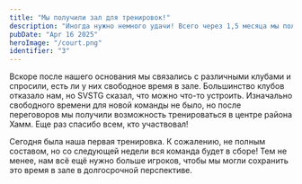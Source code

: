 ```yaml
---
title: "Мы получили зал для тренировок!"
description: "Иногда нужно немного удачи! Всего через 1,5 месяца мы получили время в зале."
pubDate: "Apr 16 2025"
heroImage: "/court.png"
identifier: "3"
---
```


Вскоре после нашего основания мы связались с различными 
клубами и спросили, есть ли у них свободное время в зале. 
Большинство клубов отказало нам, но SVSTG сказал, что 
можно что-то устроить. Изначально свободного времени для 
новой команды не было, но после переговоров мы получили 
возможность тренироваться в центре района Хамм. 
Еще раз спасибо всем, кто участвовал!

Сегодня была наша первая тренировка. К сожалению, не полным составом, но со следующей недели вся команда будет в сборе! Тем не менее, нам всё ещё нужно больше игроков, чтобы мы 
могли сохранить это время в зале в долгосрочной перспективе.